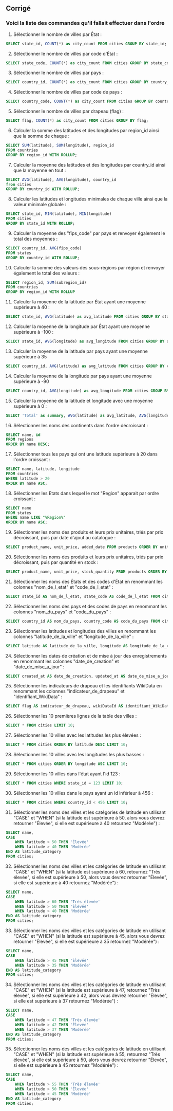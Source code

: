 ## Corrigé

### Voici la liste des commandes qu'il fallait effectuer dans l'ordre

1. Sélectionner le nombre de villes par État :
```sql
SELECT state_id, COUNT(*) as city_count FROM cities GROUP BY state_id;
```

2. Sélectionner le nombre de villes par code d'État :
```sql
SELECT state_code, COUNT(*) as city_count FROM cities GROUP BY state_code;
```

3. Sélectionner le nombre de villes par pays :
```sql
SELECT country_id, COUNT(*) as city_count FROM cities GROUP BY country_id;
```

4. Sélectionner le nombre de villes par code de pays :
```sql
SELECT country_code, COUNT(*) as city_count FROM cities GROUP BY country_code;
```

5. Sélectionner le nombre de villes par drapeau (flag) :
```sql
SELECT flag, COUNT(*) as city_count FROM cities GROUP BY flag;
```

6. Calculer la somme des latitudes et des longitudes par region_id ainsi que la somme de chaque :
```sql
SELECT SUM(latitude), SUM(longitude), region_id
FROM countries
GROUP BY region_id WITH ROLLUP;
```

7. Calculer la moyenne des latitudes et des longitudes par country_id ainsi que la moyenne en tout :
```sql
SELECT AVG(latitude), AVG(longitude), country_id
from cities
GROUP BY country_id WITH ROLLUP;
```

8. Calculer les latitudes et longitudes minimales de chaque ville ainsi que la valeur minimale globale :
```sql
SELECT state_id, MIN(latitude), MIN(longitude)
FROM cities
GROUP BY state_id WITH ROLLUP;
```

9. Calculer la moyenne des "fips_code" par pays et renvoyer également le total des moyennes :
```sql
SELECT country_id, AVG(fips_code)
FROM states
GROUP BY country_id WITH ROLLUP;
```

10. Calculer la somme des valeurs des sous-régions par région et renvoyer également le total des valeurs :
```sql
SELECT region_id, SUM(subregion_id)
FROM countries
GROUP BY region_id WITH ROLLUP
```

11. Calculer la moyenne de la latitude par État ayant une moyenne supérieure à 40 :
```sql
SELECT state_id, AVG(latitude) as avg_latitude FROM cities GROUP BY state_id HAVING AVG(latitude) > 40;
```

12. Calculer la moyenne de la longitude par État ayant une moyenne supérieure à -100 :
```sql
SELECT state_id, AVG(longitude) as avg_longitude FROM cities GROUP BY state_id HAVING AVG(longitude) > -100;
```

13. Calculer la moyenne de la latitude par pays ayant une moyenne supérieure à 35
```sql
SELECT country_id, AVG(latitude) as avg_latitude FROM cities GROUP BY country_id HAVING AVG(latitude) > 35;
```

14. Calculer la moyenne de la longitude par pays ayant une moyenne supérieure à -90
```sql
SELECT country_id, AVG(longitude) as avg_longitude FROM cities GROUP BY country_id HAVING AVG(longitude) > -90;
```

15. Calculer la moyenne de la latitude et longitude avec une moyenne supérieure à 0 :
```sql
SELECT 'Total' as summary, AVG(latitude) as avg_latitude, AVG(longitude) as avg_longitude FROM cities HAVING AVG(latitude) > 0;
```

16. Sélectionner les noms des continents dans l'ordre décroissant :
```sql
SELECT name, id
FROM regions
ORDER BY name DESC;
```

17. Sélectionner tous les pays qui ont une latitude supérieure à 20 dans l'ordre croissant :
```sql
SELECT name, latitude, longitude
FROM countries
WHERE latitude > 20
ORDER BY name ASC;
```

18. Sélectionner les Etats dans lequel le mot "Region" apparait par ordre croissant :
```sql
SELECT name 
FROM states
WHERE name LIKE "%Region%"
ORDER BY name ASC;
```

19. Sélectionner les noms des produits et leurs prix unitaires, triés par prix décroissant, puis par date d'ajout au catalogue :
```sql
SELECT product_name, unit_price, added_date FROM products ORDER BY unit_price DESC, added_date;
```

20. Sélectionner les noms des produits et leurs prix unitaires, triés par prix décroissant, puis par quantité en stock :
```sql
SELECT product_name, unit_price, stock_quantity FROM products ORDER BY unit_price DESC, stock_quantity;
```

21. Sélectionner les noms des États et des codes d'État en renommant les colonnes "nom_de_l_etat" et "code_de_l_etat" :
```sql
SELECT state_id AS nom_de_l_etat, state_code AS code_de_l_etat FROM cities;
```

22. Sélectionner les noms des pays et des codes de pays en renommant les colonnes "nom_du_pays" et "code_du_pays" :
```sql
SELECT country_id AS nom_du_pays, country_code AS code_du_pays FROM cities;
```

23. Sélectionner les latitudes et longitudes des villes en renommant les colonnes "latitude_de_la_ville" et "longitude_de_la_ville" :
```sql
SELECT latitude AS latitude_de_la_ville, longitude AS longitude_de_la_ville FROM cities;
```

24. Sélectionner les dates de création et de mise à jour des enregistrements en renommant les colonnes "date_de_creation" et "date_de_mise_a_jour" :
```sql
SELECT created_at AS date_de_creation, updated_at AS date_de_mise_a_jour FROM cities;
```

25. Sélectionner les indicateurs de drapeau et les identifiants WikiData en renommant les colonnes "indicateur_de_drapeau" et "identifiant_WikiData" :
```sql
SELECT flag AS indicateur_de_drapeau, wikiDataId AS identifiant_WikiData FROM cities;
```

26. Sélectionner les 10 premières lignes de la table des villes :
```sql
SELECT * FROM cities LIMIT 10;
```

27. Sélectionner les 10 villes avec les latitudes les plus élevées :
```sql
SELECT * FROM cities ORDER BY latitude DESC LIMIT 10;
```

28. Sélectionner les 10 villes avec les longitudes les plus basses :
```sql
SELECT * FROM cities ORDER BY longitude ASC LIMIT 10;
```

29. Sélectionner les 10 villes dans l'état ayant l'id 123 :
```sql
SELECT * FROM cities WHERE state_id = 123 LIMIT 10;
```

30. Sélectionner les 10 villes dans le pays ayant un id inférieur à 456 :
```sql
SELECT * FROM cities WHERE country_id < 456 LIMIT 10;
```

31. Sélectionner les noms des villes et les catégories de latitude en utilisant "CASE" et "WHEN" (si la latitude est supérieure à 50, alors vous devrez retourner "Élevée", si elle est supérieure à 40 retournez "Modérée") :
```sql
SELECT name, 
CASE 
    WHEN latitude > 50 THEN 'Élevée'
    WHEN latitude > 40 THEN 'Modérée'
END AS latitude_category
FROM cities;
```

32. Sélectionner les noms des villes et les catégories de latitude en utilisant "CASE" et "WHEN" (si la latitude est supérieure à 60, retournez "Très élevée", si elle est supérieure à 50, alors vous devrez retourner "Élevée", si elle est supérieure à 40 retournez "Modérée") :
```sql
SELECT name, 
CASE 
    WHEN latitude > 60 THEN 'Très élevée'
    WHEN latitude > 50 THEN 'Élevée'
    WHEN latitude > 40 THEN 'Modérée'
END AS latitude_category
FROM cities;
```

33. Sélectionner les noms des villes et les catégories de latitude en utilisant "CASE" et "WHEN" (si la latitude est supérieure à 45, alors vous devrez retourner "Élevée", si elle est supérieure à 35 retournez "Modérée") :
```sql
SELECT name, 
CASE 
    WHEN latitude > 45 THEN 'Élevée'
    WHEN latitude > 35 THEN 'Modérée'
END AS latitude_category
FROM cities;
```

34. Sélectionner les noms des villes et les catégories de latitude en utilisant "CASE" et "WHEN" (si la latitude est supérieure à 47, retournez "Très élevée", si elle est supérieure à 42, alors vous devrez retourner "Élevée", si elle est supérieure à 37 retournez "Modérée") :
```sql
SELECT name, 
CASE 
    WHEN latitude > 47 THEN 'Très élevée'
    WHEN latitude > 42 THEN 'Élevée'
    WHEN latitude > 37 THEN 'Modérée'
END AS latitude_category
FROM cities;
```

35. Sélectionner les noms des villes et les catégories de latitude en utilisant "CASE" et "WHEN" (si la latitude est supérieure à 55, retournez "Très élevée", si elle est supérieure à 50, alors vous devrez retourner "Élevée", si elle est supérieure à 45 retournez "Modérée") :
```sql
SELECT name, 
CASE 
    WHEN latitude > 55 THEN 'Très élevée'
    WHEN latitude > 50 THEN 'Élevée'
    WHEN latitude > 45 THEN 'Modérée'
END AS latitude_category
FROM cities;
```
